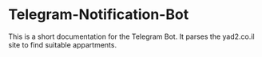 # Telegram-Notification-Bot

This is a short documentation for the Telegram Bot. 
It parses the yad2.co.il site to find suitable appartments.
